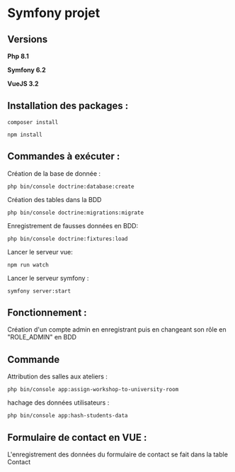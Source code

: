 # Symfony projet

## Versions

**Php 8.1**

**Symfony 6.2**

**VueJS 3.2**

## Installation des packages :

```shell
composer install
```

```shell
npm install
```

## Commandes à exécuter :

Création de la base de donnée :

```
php bin/console doctrine:database:create
```

Création des tables dans la BDD

```
php bin/console doctrine:migrations:migrate
```

Enregistrement de fausses données en BDD:

```
php bin/console doctrine:fixtures:load
```

Lancer le serveur vue:

```
npm run watch
```

Lancer le serveur symfony :

```
symfony server:start
```

## Fonctionnement :

Création d'un compte admin en enregistrant puis en changeant son rôle en "ROLE_ADMIN" en BDD

## Commande

Attribution des salles aux ateliers :

```
php bin/console app:assign-workshop-to-university-room
```

hachage des données utilisateurs :

```
php bin/console app:hash-students-data
```

## Formulaire de contact en VUE :

L'enregistrement des données du formulaire de contact se fait dans la table Contact
